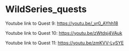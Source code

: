 # WildSeries_quests

Youtube link to Quest 9: https://youtu.be/_vr0_AYhh18

Youtube link to Quest 10: https://youtu.be/zWtdsj4VAuk

Youtube link to Quest 11: https://youtu.be/zmKVV-LySYE
